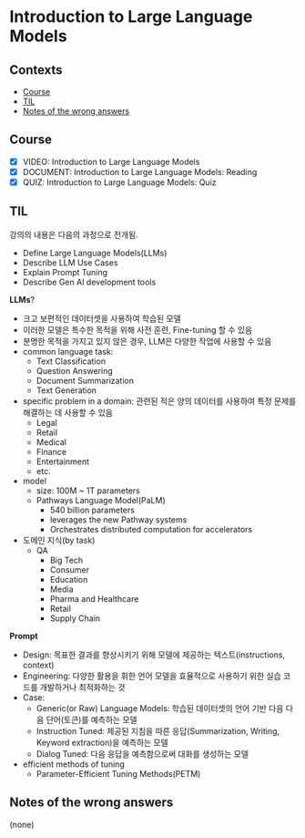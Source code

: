 # Introduction to Large Language Models

## Contexts
* [Course](#course)
* [TIL](#til)
* [Notes of the wrong answers](#notes-of-the-wrong-answers)

## Course
* [x] VIDEO: Introduction to Large Language Models
* [x] DOCUMENT: Introduction to Large Language Models: Reading
* [x] QUIZ: Introduction to Large Language Models: Quiz

## TIL
강의의 내용은 다음의 과정으로 전개됨.
* Define Large Language Models(LLMs)
* Describe LLM Use Cases
* Explain Prompt Tuning
* Describe Gen AI development tools

**LLMs**?
* 크고 보편적인 데이터셋을 사용하여 학습된 모델
* 이러한 모델은 특수한 목적을 위해 사전 훈련, Fine-tuning 할 수 있음
* 분명한 목적을 가지고 있지 않은 경우, LLM은 다양한 작업에 사용할 수 있음
* common language task:
    * Text Classification
    * Question Answering
    * Document Summarization
    * Text Generation
* specific problem in a domain: 관련된 적은 양의 데이터를 사용하여 특정 문제를 해결하는 데 사용할 수 있음
    * Legal
    * Retail
    * Medical
    * Finance
    * Entertainment
    * etc.
* model
    * size: 100M ~ 1T parameters
    * Pathways Language Model(PaLM)
        * 540 billion parameters
        * leverages the new Pathway systems
        * Orchestrates distributed computation for accelerators
* 도메인 지식(by task)
    * QA
        * Big Tech
        * Consumer
        * Education
        * Media
        * Pharma and Healthcare
        * Retail
        * Supply Chain

**Prompt**
* Design: 목표한 결과를 향상시키기 위해 모델에 제공하는 텍스트(instructions, context)
* Engineering: 다양한 활용을 휘한 언어 모델을 효율적으로 사용하기 위한 실습 코드를 개발하거나 최적화하는 것
* Case:
    * Generic(or Raw) Language Models: 학습된 데이터셋의 언어 기반 다음 다음 단어(토큰)를 예측하는 모델
    * Instruction Tuned: 제공된 지침을 따른 응답(Summarization, Writing, Keyword extraction)을 예측하는 모델
    * Dialog Tuned: 다음 응답을 예측함으로써 대화를 생성하는 모델
* efficient methods of tuning
    * Parameter-Efficient Tuning Methods(PETM)

## Notes of the wrong answers
(none)
